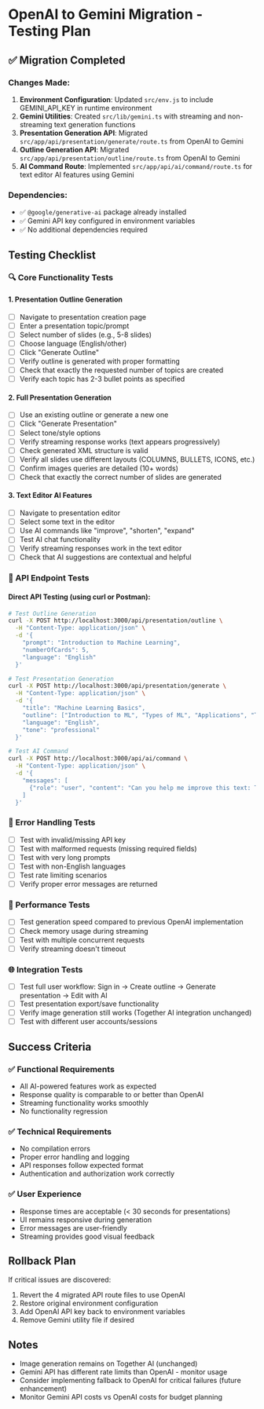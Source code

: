 # OpenAI to Gemini Migration - Testing Plan

## ✅ Migration Completed

### Changes Made:
1. **Environment Configuration**: Updated `src/env.js` to include GEMINI_API_KEY in runtime environment
2. **Gemini Utilities**: Created `src/lib/gemini.ts` with streaming and non-streaming text generation functions
3. **Presentation Generation API**: Migrated `src/app/api/presentation/generate/route.ts` from OpenAI to Gemini
4. **Outline Generation API**: Migrated `src/app/api/presentation/outline/route.ts` from OpenAI to Gemini  
5. **AI Command Route**: Implemented `src/app/api/ai/command/route.ts` for text editor AI features using Gemini

### Dependencies:
- ✅ `@google/generative-ai` package already installed
- ✅ Gemini API key configured in environment variables
- ✅ No additional dependencies required

## Testing Checklist

### 🔍 Core Functionality Tests

#### 1. Presentation Outline Generation
- [ ] Navigate to presentation creation page
- [ ] Enter a presentation topic/prompt
- [ ] Select number of slides (e.g., 5-8 slides)
- [ ] Choose language (English/other)
- [ ] Click "Generate Outline"
- [ ] Verify outline is generated with proper formatting
- [ ] Check that exactly the requested number of topics are created
- [ ] Verify each topic has 2-3 bullet points as specified

#### 2. Full Presentation Generation  
- [ ] Use an existing outline or generate a new one
- [ ] Click "Generate Presentation" 
- [ ] Select tone/style options
- [ ] Verify streaming response works (text appears progressively)
- [ ] Check generated XML structure is valid
- [ ] Verify all slides use different layouts (COLUMNS, BULLETS, ICONS, etc.)
- [ ] Confirm images queries are detailed (10+ words)
- [ ] Check that exactly the correct number of slides are generated

#### 3. Text Editor AI Features
- [ ] Navigate to presentation editor
- [ ] Select some text in the editor
- [ ] Use AI commands like "improve", "shorten", "expand"
- [ ] Test AI chat functionality
- [ ] Verify streaming responses work in the text editor
- [ ] Check that AI suggestions are contextual and helpful

### 🧪 API Endpoint Tests

#### Direct API Testing (using curl or Postman):

```bash
# Test Outline Generation
curl -X POST http://localhost:3000/api/presentation/outline \
  -H "Content-Type: application/json" \
  -d '{
    "prompt": "Introduction to Machine Learning",
    "numberOfCards": 5,
    "language": "English"
  }'

# Test Presentation Generation  
curl -X POST http://localhost:3000/api/presentation/generate \
  -H "Content-Type: application/json" \
  -d '{
    "title": "Machine Learning Basics",
    "outline": ["Introduction to ML", "Types of ML", "Applications", "Tools", "Future"],
    "language": "English",
    "tone": "professional"
  }'

# Test AI Command
curl -X POST http://localhost:3000/api/ai/command \
  -H "Content-Type: application/json" \
  -d '{
    "messages": [
      {"role": "user", "content": "Can you help me improve this text: The cat sat on the mat."}
    ]
  }'
```

### 🔧 Error Handling Tests
- [ ] Test with invalid/missing API key
- [ ] Test with malformed requests (missing required fields)
- [ ] Test with very long prompts
- [ ] Test with non-English languages
- [ ] Test rate limiting scenarios
- [ ] Verify proper error messages are returned

### 🎯 Performance Tests
- [ ] Test generation speed compared to previous OpenAI implementation
- [ ] Check memory usage during streaming
- [ ] Test with multiple concurrent requests
- [ ] Verify streaming doesn't timeout

### 🌐 Integration Tests  
- [ ] Test full user workflow: Sign in → Create outline → Generate presentation → Edit with AI
- [ ] Test presentation export/save functionality
- [ ] Verify image generation still works (Together AI integration unchanged)
- [ ] Test with different user accounts/sessions

## Success Criteria

### ✅ Functional Requirements
- All AI-powered features work as expected
- Response quality is comparable to or better than OpenAI
- Streaming functionality works smoothly  
- No functionality regression

### ✅ Technical Requirements
- No compilation errors
- Proper error handling and logging
- API responses follow expected format
- Authentication and authorization work correctly

### ✅ User Experience
- Response times are acceptable (< 30 seconds for presentations)
- UI remains responsive during generation
- Error messages are user-friendly
- Streaming provides good visual feedback

## Rollback Plan

If critical issues are discovered:
1. Revert the 4 migrated API route files to use OpenAI
2. Restore original environment configuration
3. Add OpenAI API key back to environment variables
4. Remove Gemini utility file if desired

## Notes
- Image generation remains on Together AI (unchanged)
- Gemini API has different rate limits than OpenAI - monitor usage
- Consider implementing fallback to OpenAI for critical failures (future enhancement)
- Monitor Gemini API costs vs OpenAI costs for budget planning
